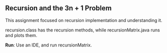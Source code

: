 ## Recursion and the 3n + 1 Problem

This assignment focused on recursion implementation and understanding it.

recursion.class has the recursion methods, while recursionMatrix.java runs and plots them.

**Run**: Use an IDE, and run recursionMatrix.